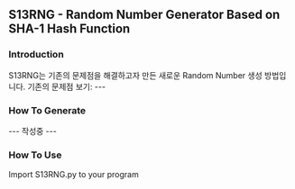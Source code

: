 ## S13RNG - Random Number Generator Based on SHA-1 Hash Function
### Introduction
S13RNG는 기존의 문제점을 해결하고자 만든 새로운 Random Number 생성 방법입니다.
기존의 문제점 보기: ---
### How To Generate
--- 작성중 ---
### How To Use
Import S13RNG.py to your program
